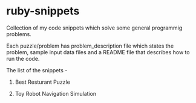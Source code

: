ruby-snippets
=============

Collection of my code snippets which solve some general programmig problems. 

Each puzzle/problem has problem_description file which states the problem, sample input data files and a README file that describes how to run the code.

The list of the snippets - 

1. Best Resturant Puzzle

2. Toy Robot Navigation Simulation
